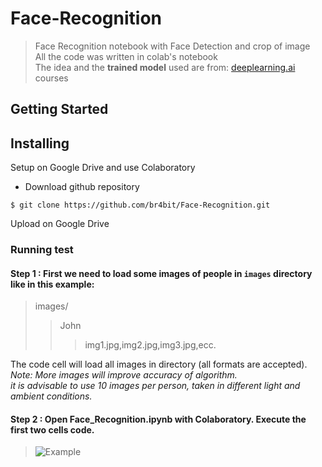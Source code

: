 # Face-Recognition
> Face Recognition notebook with Face Detection and crop of image <br>
> All the code was written in colab's notebook <br>
> The idea and the <b>trained model</b> used are from: [deeplearning.ai](https://www.deeplearning.ai/) courses

## Getting Started
## Installing
Setup on Google Drive and use Colaboratory
* Download github repository
```
$ git clone https://github.com/br4bit/Face-Recognition.git
```
Upload on Google Drive <br>

### Running test
#### Step 1 : First we need to load some images of people in ``` images ``` directory like in this example:
> images/
>> John
>>> img1.jpg,img2.jpg,img3.jpg,ecc.

The code cell will load all images in directory (all formats are accepted).<br>
_Note: More images will improve accuracy of algorithm.<br>
it is advisable to use 10 images per person, taken in different light and ambient conditions._
#### Step 2 : Open Face_Recognition.ipynb with Colaboratory. Execute the first two cells code.
>![Example](http://g.recordit.co/KiuqIc0Hfa.gif)
 
